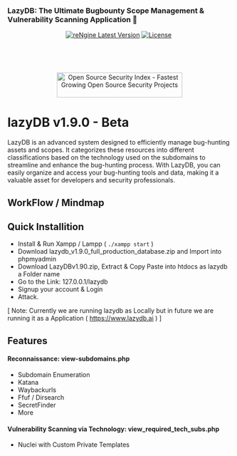 <p align="center">
  <h3>LazyDB: The Ultimate Bugbounty Scope Management & Vulnerability Scanning Application  🚀</h3>
</p>

<p align="center"><a href="https://github.com/basant0x01/lazydb/releases" target="_blank"><img src="https://img.shields.io/badge/version-v2.2.0-informational?&logo=none" alt="reNgine Latest Version" /></a>&nbsp;<a href="https://www.gnu.org/licenses/gpl-3.0" target="_blank"><img src="https://img.shields.io/badge/License-GPLv3-red.svg?&logo=none" alt="License" /></a>&nbsp;<a href="#" target="_blank"><img src="https://img.shields.io/badge/first--timers--only-friendly-blue.svg?&logo=none" alt="" /></a></p>

<p align="center">

</p>

<p align="center">
<a href="https://github.com/basant0x01/lazydb//actions/workflows/codeql-analysis.yml" target="_blank"><img src="https://github.com/basant0x01/lazydb//actions/workflows/codeql-analysis.yml/badge.svg" alt="" /></a>&nbsp;<a href="https://github.com/basant0x01/lazydb/actions/workflows/build.yml" target="_blank"><img src="https://github.com/basant0x01/lazydb//actions/workflows/build.yml/badge.svg" alt="" /></a>&nbsp;
</p>

<p align="center">
<a href="https://discord.gg/xxxxx" target="_blank"><img src="https://img.shields.io/discord/xxxxx" alt="" /></a>&nbsp;
</p>

<p align="center">
<a href="https://opensourcesecurityindex.io/" target="_blank" rel="noopener">
<img style="width: 282px; height: 56px" src="https://opensourcesecurityindex.io/badge.svg" alt="Open Source Security Index - Fastest Growing Open Source Security Projects" width="282" height="56" /> </a>
</p>


# lazyDB v1.9.0 - Beta
LazyDB is an advanced system designed to efficiently manage bug-hunting assets and scopes. It categorizes these resources into different classifications based on the technology used on the subdomains to streamline and enhance the bug-hunting process. With LazyDB, you can easily organize and access your bug-hunting tools and data, making it a valuable asset for developers and security professionals.


## WorkFlow / Mindmap


## Quick Installition
  - Install & Run Xampp / Lampp ( `./xampp start` )
  - Download lazydb_v1.9.0_full_production_database.zip and Import into phpmyadmin
  - Download LazyDBv1.90.zip, Extract & Copy Paste into htdocs as lazydb a Folder name
  - Go to the Link: 127.0.0.1/lazydb
  - Signup your account & Login
  - Attack.
    
[ Note: Currently we are running lazydb as Locally but in future we are running it as a Application ( https://www.lazydb.ai ) ]

    
## Features
#### Reconnaissance: view-subdomains.php
  - Subdomain Enumeration
  - Katana
  - Waybackurls
  - Ffuf / Dirsearch
  - SecretFinder
  - More

#### Vulnerability Scanning via Technology: view_required_tech_subs.php
  - Nuclei with Custom Private Templates

